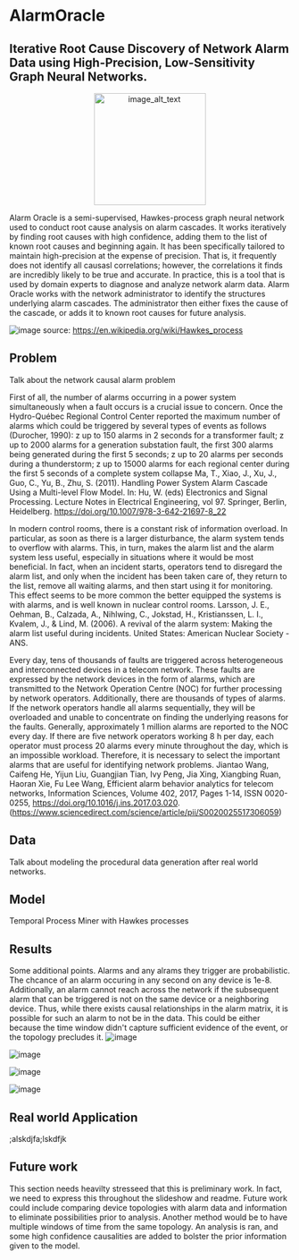 # AlarmOracle
## Iterative Root Cause Discovery of Network Alarm Data using High-Precision, Low-Sensitivity Graph Neural Networks.
<!-- Centered and resized image -->
<div align="center">
  <img src="https://github.com/Luke-J-Miller/AlarmOracle/assets/111100132/a7aa422a-fcaa-43c0-a0ed-92429f80c885" alt="image_alt_text" width="200" height="200"/>
</div>


Alarm Oracle is a semi-supervised, Hawkes-process graph neural network used to conduct root cause analysis on alarm cascades.  It works iteratively by finding root causes with high confidence, adding them to the list of known root causes and beginning again. It has been specifically tailored to maintain high-precision at the expense of precision.  That is, it frequently does not identify all causasl correlations; however, the correlations it finds are incredibly likely to be true and accurate.  In practice, this is a tool that is used by domain experts to diagnose and analyze network alarm data.  Alarm Oracle works with the network administrator to identify the structures underlying alarm cascades.  The administrator then either fixes the cause of the cascade, or adds it to known root causes for future analysis.


![image](https://github.com/Luke-J-Miller/AlarmOracle/assets/111100132/7ed3b2e1-3c86-46bb-a037-77d385cb7a60)
source: https://en.wikipedia.org/wiki/Hawkes_process

## Problem
Talk about the network causal alarm problem

First of all, the number of alarms occurring in a power system simultaneously when
a fault occurs is a crucial issue to concern. Once the Hydro-Québec Regional Control
Center reported the maximum number of alarms which could be triggered by several
types of events as follows (Durocher, 1990):
z up to 150 alarms in 2 seconds for a transformer fault;
z up to 2000 alarms for a generation substation fault, the first 300 alarms being
generated during the first 5 seconds;
z up to 20 alarms per seconds during a thunderstorm;
z up to 15000 alarms for each regional center during the first 5 seconds of a complete system collapse
Ma, T., Xiao, J., Xu, J., Guo, C., Yu, B., Zhu, S. (2011). Handling Power System Alarm Cascade Using a Multi-level Flow Model. In: Hu, W. (eds) Electronics and Signal Processing. Lecture Notes in Electrical Engineering, vol 97. Springer, Berlin, Heidelberg. https://doi.org/10.1007/978-3-642-21697-8_22



In modern control rooms, there is a constant risk of
information overload. In particular, as soon as there is a
larger disturbance, the alarm system tends to overflow
with alarms. This, in turn, makes the alarm list and the
alarm system less useful, especially in situations where it
would be most beneficial. In fact, when an incident starts,
operators tend to disregard the alarm list, and only when
the incident has been taken care of, they return to the list,
remove all waiting alarms, and then start using it for
monitoring. This effect seems to be more common the
better equipped the systems is with alarms, and is well
known in nuclear control rooms.
Larsson, J. E., Oehman, B., Calzada, A., Nihlwing, C., Jokstad, H., Kristianssen, L. I., Kvalem, J., & Lind, M. (2006). A revival of the alarm system: Making the alarm list useful during incidents. United States: American Nuclear Society - ANS.




Every day, tens of thousands of faults are triggered across heterogeneous and interconnected devices in a telecom network. These faults are expressed by the network devices in the form of alarms, which are transmitted to the Network Operation Centre (NOC) for further processing by network operators. Additionally, there are thousands of types of alarms. If the network operators handle all alarms sequentially, they will be overloaded and unable to concentrate on finding the underlying reasons for the faults. Generally, approximately 1 million alarms are reported to the NOC every day. If there are five network operators working 8 h per day, each operator must process 20 alarms every minute throughout the day, which is an impossible workload. Therefore, it is necessary to select the important alarms that are useful for identifying network problems.
Jiantao Wang, Caifeng He, Yijun Liu, Guangjian Tian, Ivy Peng, Jia Xing, Xiangbing Ruan, Haoran Xie, Fu Lee Wang,
Efficient alarm behavior analytics for telecom networks,
Information Sciences,
Volume 402,
2017,
Pages 1-14,
ISSN 0020-0255,
https://doi.org/10.1016/j.ins.2017.03.020.
(https://www.sciencedirect.com/science/article/pii/S0020025517306059)


## Data
Talk about modeling the procedural data generation after real world networks.

## Model
Temporal Process Miner with Hawkes processes

## Results
Some additional points.  Alarms and any alrams they trigger are probabilistic.  The chcance of an alarm occuring in any second on any device is 1e-8.  Additionally, an alarm cannot reach across the network if the subsequent alarm that can be triggered is not on the same device or a neighboring device.  Thus, while there exists causal relationships in the alarm matrix, it is possible for such an alarm to not be in the data.  This could be either because the time window didn't capture sufficient evidence of the event, or the topology precludes it.
![image](https://github.com/Luke-J-Miller/AlarmOracle/assets/111100132/736cf6ab-cfbf-4977-9012-7a3ffd3874f1)

![image](https://github.com/Luke-J-Miller/AlarmOracle/assets/111100132/99259274-4555-4ca1-82a7-9acf2e857f42)

![image](https://github.com/Luke-J-Miller/AlarmOracle/assets/111100132/a2a13437-6995-4bb1-a4d4-ac953e1f1a9c)

![image](https://github.com/Luke-J-Miller/AlarmOracle/assets/111100132/497e32fa-b4e2-4798-8ea4-333a6ed689c2)




## Real world Application
;alskdjfa;lskdfjk

## Future work
This section needs heavilty stresseed that this is preliminary work.  In fact, we need to express this throughout the slideshow and readme.  Future work could include comparing device topologies with alarm data and information to eliminate possibilities prior to analysis.  Another method would be to have multiple windows of time from the same topology.  An analysis is ran, and some high confidence causalities are added to bolster the prior information given to the model.
